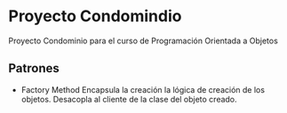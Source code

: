 # Proyecto Condomindio
Proyecto Condominio para el curso de Programación Orientada a Objetos

## Patrones
- Factory Method
  Encapsula la creación la lógica de creación de los objetos. Desacopla al cliente de la clase del objeto creado.
